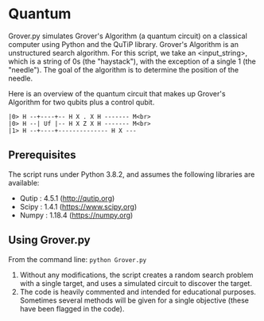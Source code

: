 # Quantum
Grover.py simulates Grover's Algorithm (a quantum circuit) on a classical computer using Python and the QuTiP library.  Grover's Algorithm is an  unstructured search algorithm.  For this script, we take an <input_string>, which is a string of 0s (the "haystack"), with the exception of a single 1 (the "needle").  The goal of the algorithm is to determine the position of the needle.

Here is an overview of the quantum circuit that makes up Grover's Algorithm for two qubits plus a control qubit.

    |0> H --+----+-- H X . X H ------- M<br>
    |0> H --| Uf |-- H X Z X H ------- M<br>
    |1> H --+----+-------------- H X ---

## Prerequisites

The script runs under Python 3.8.2, and assumes the following libraries are available:

* Qutip : 4.5.1  (http://qutip.org)
* Scipy : 1.4.1  (https://www.scipy.org)
* Numpy : 1.18.4 (https://numpy.org)

## Using Grover.py

From the command line:
`python Grover.py`

1. Without any modifications, the script creates a random search problem with a single target, and uses a simulated circuit to discover the target.
2. The code is heavily commented and intended for educational purposes.  Sometimes several methods will be given for a single objective (these have been flagged in the code).

